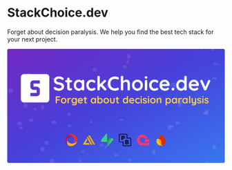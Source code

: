 # StackChoice.dev

Forget about decision paralysis. We help you find the best tech stack for your next project.

![logo](./public/og.png)
